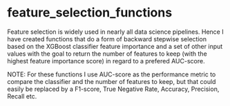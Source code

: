 # feature_selection_functions
Feature selection is widely used in nearly all data science pipelines. Hence I have created functions that do a form of backward stepwise selection based on the XGBoost classifier feature importance and a set of other input values with the goal to return the number of features to keep (with the highest feature importance score) in regard to a prefered AUC-score.

NOTE: For these functions I use AUC-score as the performance metric to compare the classifier and the number of features to keep, but that could easily be replaced by a F1-score, True Negative Rate, Accuracy, Precision, Recall etc. 
